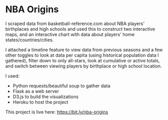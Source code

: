 # NBA Origins

I scraped data from basketball-reference.com about NBA players' birthplaces and high schools and used this to construct two interactive maps, and an interactive chart with data about players' home states/countries/cities.

I attached a timeline feature to view data from previous seasons and a few other toggles to look at data per capita (using historical population data I gathered), filter down to only all-stars, look at cumulative or active totals, and switch between viewing players by birthplace or high school location.

I used:
* Python requests/beautiful soup to gather data
* Flask as a web server
* D3.js to build the visualizations
* Heroku to host the project

This project is live here: https://bit.ly/nba-origins

